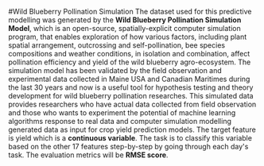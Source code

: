 #Wild Blueberry Pollination Simulation
The dataset used for this predictive modelling was generated by the **Wild Blueberry Pollination Simulation Model**, which is an open-source, spatially-explicit computer simulation program, that enables exploration of how various factors, including plant spatial arrangement, outcrossing and self-pollination, bee species compositions and weather conditions, in isolation and combination, affect pollination efficiency and yield of the wild blueberry agro-ecosystem. The simulation model has been validated by the field observation and experimental data collected in Maine USA and Canadian Maritimes during the last 30 years and now is a useful tool for hypothesis testing and theory development for wild blueberry pollination researches. This simulated data provides researchers who have actual data collected from field observation and those who wants to experiment the potential of machine learning algorithms response to real data and computer simulation modelling generated data as input for crop yield prediction models.
The target feature is yield which is a **continuous variable**. The task is to classify this variable based on the other 17 features step-by-step by going through each day's task. The evaluation metrics will be **RMSE score**.
